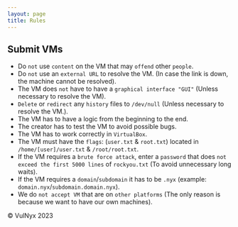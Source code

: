 ```yaml
---
layout: page
title: Rules
---
```


## Submit VMs

  - Do `not` use `content` on the VM that may `offend` other `people`.
  - Do `not` use an `external URL` to resolve the VM. (In case the link is down, the machine cannot be resolved).
  - The VM does `not` have to have a `graphical interface "GUI"` (Unless necessary to resolve the VM).
  - `Delete` or `redirect` any `history` files to `/dev/null` (Unless necessary to resolve the VM.).
  - The VM has to have a logic from the beginning to the end.
  - The creator has to test the VM to avoid possible bugs.
  - The VM has to work correctly in `VirtualBox`.
  - The VM must have the `flags`: (`user.txt` & `root.txt`) located in `/home/[user]/user.txt` & `/root/root.txt`.
  - If the VM requires a `brute force attack`, enter a `password` that does `not exceed the first 5000 lines` of `rockyou.txt` (To avoid unnecessary long waits).
  - If the VM requires a `domain`/`subdomain` it has to be `.nyx` (example: `domain.nyx`/`subdomain.domain.nyx`).
  - We do `not accept VM` that are on `other platforms` (The only reason is because we want to have our own machines).

<footer>
  <p>© VulNyx 2023</p>
</footer>
